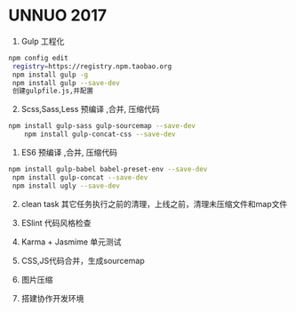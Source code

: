 # UNNUO 2017

1. Gulp 工程化

  ```bash
  npm config edit
   registry=https://registry.npm.taobao.org
   npm install gulp -g
   npm install gulp --save-dev
   创建gulpfile.js,并配置
  ```

2. Scss,Sass,Less 预编译 ,合并, 压缩代码

```bash
npm install gulp-sass gulp-sourcemap --save-dev
    npm install gulp-concat-css --save-dev
```

1. ES6 预编译 ,合并, 压缩代码

  ```bash
  npm install gulp-babel babel-preset-env --save-dev
   npm install gulp-concat --save-dev
   npm install ugly --save-dev
  ```

2. clean task 其它任务执行之前的清理，上线之前，清理未压缩文件和map文件

3. ESlint 代码风格检查

4. Karma + Jasmime 单元测试
5. CSS,JS代码合并，生成sourcemap
6. 图片压缩
7. 搭建协作开发环境
